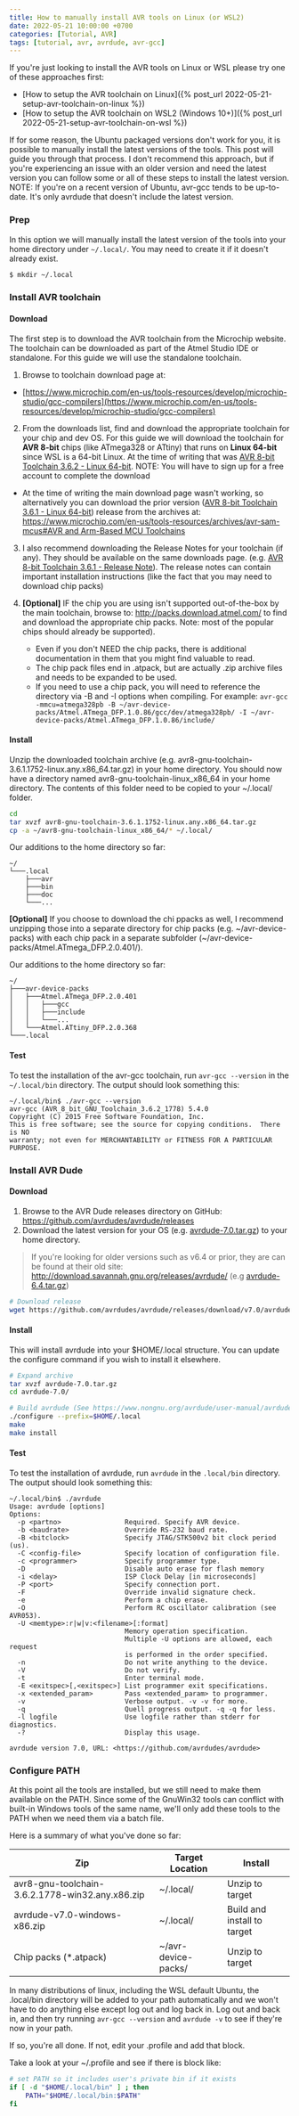 ```yaml
---
title: How to manually install AVR tools on Linux (or WSL2)
date: 2022-05-21 10:00:00 +0700
categories: [Tutorial, AVR]
tags: [tutorial, avr, avrdude, avr-gcc]
---
```


If you're just looking to install the AVR tools on Linux or WSL please try one of these approaches first:
- [How to setup the AVR toolchain on Linux]({% post_url 2022-05-21-setup-avr-toolchain-on-linux %})
- [How to setup the AVR toolchain on WSL2 (Windows 10+)]({% post_url 2022-05-21-setup-avr-toolchain-on-wsl %})


If for some reason, the Ubuntu packaged versions don't work for you, it is possible to manually install the latest versions of the tools.  This post will guide you through that process. I don't recommend this approach, but if you're experiencing an issue with an older version and need the latest version you can follow some or all of these steps to install the latest version.  NOTE: If you're on a recent version of Ubuntu, avr-gcc tends to be up-to-date. It's only avrdude that doesn't include the latest version.

### Prep

In this option we will manually install the latest version of the tools into your home directory under `~/.local/`.  You may need to create it if it doesn't already exist.

```bash
$ mkdir ~/.local
```

### Install AVR toolchain

#### Download

The first step is to download the AVR toolchain from the Microchip website. The toolchain can be downloaded as part of the Atmel Studio IDE or standalone.  For this guide we will use the standalone toolchain.

1. Browse to toolchain download page at: 
- [https://www.microchip.com/en-us/tools-resources/develop/microchip-studio/gcc-compilers](https://www.microchip.com/en-us/tools-resources/develop/microchip-studio/gcc-compilers)

2. From the downloads list, find and download the appropriate toolchain for your chip and dev OS. For this guide we will download the toolchain for **AVR 8-bit** chips (like ATmega328 or ATtiny) that runs on **Linux 64-bit** since WSL is a 64-bit Linux. At the time of writing that was [AVR 8-bit Toolchain 3.6.2 - Linux 64-bit](https://www.microchip.com/mymicrochip/filehandler.aspx?ddocname=en607660). NOTE: You will have to sign up for a free account to complete the download
- At the time of writing the main download page wasn't working, so alternatively you can download the prior version ([AVR 8-bit Toolchain 3.6.1 - Linux 64-bit](https://ww1.microchip.com/downloads/Secure/en/DeviceDoc/avr8-gnu-toolchain-3.6.1.1752-linux.any.x86_64.tar.gz)) release from the archives at: [https://www.microchip.com/en-us/tools-resources/archives/avr-sam-mcus#AVR and Arm-Based MCU Toolchains](https://www.microchip.com/en-us/tools-resources/archives/avr-sam-mcus#AVR%20and%20Arm-Based%20MCU%20Toolchains)

3. I also recommend downloading the Release Notes for your toolchain (if any).  They should be available on the same downloads page. (e.g. [AVR 8-bit Toolchain 3.6.1 - Release Note](https://ww1.microchip.com/downloads/Secure/en/DeviceDoc/avr8-gnu-toolchain-3.6.1.1752-readme.pdf)).  The release notes can contain important installation instructions (like the fact that you may need to download chip packs)

4. **[Optional]** IF the chip you are using isn't supported out-of-the-box by the main toolchain, browse to: http://packs.download.atmel.com/ to find and download the appropriate chip packs. Note: most of the popular chips should already be supported).
    - Even if you don't NEED the chip packs, there is additional documentation in them that you might find valuable to read.
    - The chip pack files end in .atpack, but are actually .zip archive files and needs to be expanded to be used.
    - If you need to use a chip pack, you will need to reference the directory via -B and -I options when compiling. For example:  `avr-gcc -mmcu=atmega328pb -B ~/avr-device-packs/Atmel.ATmega_DFP.1.0.86/gcc/dev/atmega328pb/ -I ~/avr-device-packs/Atmel.ATmega_DFP.1.0.86/include/ `

#### Install

Unzip the downloaded toolchain archive (e.g. avr8-gnu-toolchain-3.6.1.1752-linux.any.x86_64.tar.gz) in your home directory. You should now have a directory named avr8-gnu-toolchain-linux_x86_64 in your home directory. The contents of this folder need to be copied to your ~/.local/ folder.

```bash
cd
tar xvzf avr8-gnu-toolchain-3.6.1.1752-linux.any.x86_64.tar.gz
cp -a ~/avr8-gnu-toolchain-linux_x86_64/* ~/.local/
```

Our additions to the home directory so far:
```
~/
└───.local
    ├───avr
    ├───bin
    ├───doc
    └───...
```

**[Optional]** If you choose to download the chi ppacks as well, I recommend unzipping those into a separate directory for chip packs (e.g. ~/avr-device-packs) with each chip pack in a separate subfolder (~/avr-device-packs/Atmel.ATmega_DFP.2.0.401/).

Our additions to the home directory so far:
```
~/
├───avr-device-packs
│   ├───Atmel.ATmega_DFP.2.0.401
│   │   ├───gcc
│   │   ├───include
│   │   └───...
│   └───Atmel.ATtiny_DFP.2.0.368
└───.local
```

#### Test
To test the installation of the avr-gcc toolchain, run `avr-gcc --version` in the `~/.local/bin` directory. The output should look something this:

```
~/.local/bin$ ./avr-gcc --version
avr-gcc (AVR_8_bit_GNU_Toolchain_3.6.2_1778) 5.4.0
Copyright (C) 2015 Free Software Foundation, Inc.
This is free software; see the source for copying conditions.  There is NO
warranty; not even for MERCHANTABILITY or FITNESS FOR A PARTICULAR PURPOSE.
```

### Install AVR Dude

#### Download

1. Browse to the AVR Dude releases directory on GitHub: https://github.com/avrdudes/avrdude/releases
2. Download the latest version for your OS (e.g. [avrdude-7.0.tar.gz](https://github.com/avrdudes/avrdude/releases/download/v7.0/avrdude-7.0.tar.gz)) to your home directory.

> If you're looking for older versions such as v6.4 or prior, they are can be found at their old site: http://download.savannah.gnu.org/releases/avrdude/ (e.g [avrdude-6.4.tar.gz](http://download.savannah.gnu.org/releases/avrdude/avrdude-6.4.tar.gz))

```bash
# Download release
wget https://github.com/avrdudes/avrdude/releases/download/v7.0/avrdude-7.0.tar.gz
```

#### Install

This will install avrdude into your $HOME/.local structure.  You can update the configure command if you wish to install it elsewhere.

```bash
# Expand archive
tar xvzf avrdude-7.0.tar.gz
cd avrdude-7.0/

# Build avrdude (See https://www.nongnu.org/avrdude/user-manual/avrdude_18.html#Unix)
./configure --prefix=$HOME/.local
make
make install
```


#### Test

To test the installation of avrdude, run `avrdude` in the `.local/bin` directory. The output should look something this:

```
~/.local/bin$ ./avrdude
Usage: avrdude [options]
Options:
  -p <partno>                Required. Specify AVR device.
  -b <baudrate>              Override RS-232 baud rate.
  -B <bitclock>              Specify JTAG/STK500v2 bit clock period (us).
  -C <config-file>           Specify location of configuration file.
  -c <programmer>            Specify programmer type.
  -D                         Disable auto erase for flash memory
  -i <delay>                 ISP Clock Delay [in microseconds]
  -P <port>                  Specify connection port.
  -F                         Override invalid signature check.
  -e                         Perform a chip erase.
  -O                         Perform RC oscillator calibration (see AVR053).
  -U <memtype>:r|w|v:<filename>[:format]
                             Memory operation specification.
                             Multiple -U options are allowed, each request
                             is performed in the order specified.
  -n                         Do not write anything to the device.
  -V                         Do not verify.
  -t                         Enter terminal mode.
  -E <exitspec>[,<exitspec>] List programmer exit specifications.
  -x <extended_param>        Pass <extended_param> to programmer.
  -v                         Verbose output. -v -v for more.
  -q                         Quell progress output. -q -q for less.
  -l logfile                 Use logfile rather than stderr for diagnostics.
  -?                         Display this usage.

avrdude version 7.0, URL: <https://github.com/avrdudes/avrdude>
```



### Configure PATH

At this point all the tools are installed, but we still need to make them available on the PATH. Since some of the GnuWin32 tools can conflict with built-in Windows tools of the same name, we'll only add these tools to the PATH when we need them via a batch file.  

Here is a summary of what you've done so far:

|Zip|Target Location|Install|
|-|-|-|
|avr8-gnu-toolchain-3.6.2.1778-win32.any.x86.zip|~/.local/|Unzip to target|
|avrdude-v7.0-windows-x86.zip                   |~/.local/|Build and install to target|
|Chip packs (*.atpack)                          |~/avr-device-packs/|Unzip to target|


In many distributions of linux, including the WSL default Ubuntu, the .local/bin directory will be added to your path automatically and we won't have to do anything else except log out and log back in.  Log out and back in, and then try running `avr-gcc --version` and `avrdude -v` to see if they're now in your path.

If so, you're all done.  If not, edit your .profile and add that block. 

Take a look at your ~/.profile and see if there is block like:
```bash
# set PATH so it includes user's private bin if it exists
if [ -d "$HOME/.local/bin" ] ; then
    PATH="$HOME/.local/bin:$PATH"
fi
```
